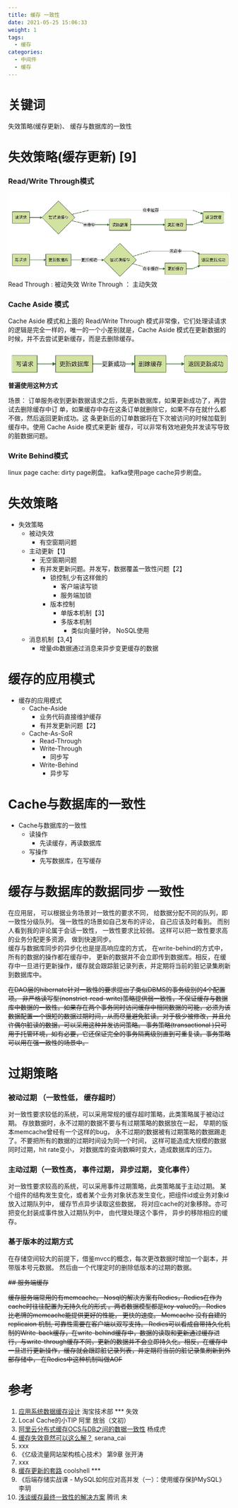```yaml
---
title: 缓存 一致性
date: 2021-05-25 15:06:33
weight: 1
tags:
  - 缓存
categories:
  - 中间件  
  - 缓存
---
```


<p></p>
<!-- more -->

# 关键词
 失效策略(缓存更新)、  缓存与数据库的一致性

# 失效策略(缓存更新) [9]

### Read/Write Through模式
![Read/Write Through](./images/write-read-through.PNG)
Read Through : 被动失效
Write Through ： 主动失效

###  Cache Aside 模式
Cache Aside 模式和上面的 Read/Write Through 模式非常像，它们处理读请求的逻辑是完全一样的，唯一的一个小差别就是，Cache Aside 模式在更新数据的时候，并不去尝试更新缓存，而是去删除缓存。
![Cache Aside模式](./images/cache-aside.PNG)
**普遍使用这种方式**


场景：
订单服务收到更新数据请求之后，先更新数据库，如果更新成功了，再尝试去删除缓存中订 单，如果缓存中存在这条订单就删除它，如果不存在就什么都不做，然后返回更新成功。这 条更新后的订单数据将在下次被访问的时候加载到缓存中。使用 Cache Aside 模式来更新 缓存，可以非常有效地避免并发读写导致的脏数据问题。


###  Write Behind模式
linux page cache: dirty page刷盘。
kafka使用page cache异步刷盘。


# 失效策略
+ 失效策略
	- 被动失效
		- 有空窗期问题
	- 主动更新【1】
		- 无空窗期问题
		- 有并发更新问题。并发写，数据覆盖一致性问题【2】
			- 锁控制,少有这样做的
				- 客户端读写锁
				- 服务端加锁
			- 版本控制
				- 单版本机制【3】
				- 多版本机制
				  - 类似向量时钟， NoSQL使用
	- 消息机制【3,4】
		- 增量db数据通过消息来异步变更缓存的数据


#  缓存的应用模式
+ 缓存的应用模式
	+ Cache-Aside
		- 业务代码直接维护缓存
		- 有并发更新问题【2】
	+ Cache-As-SoR
		- Read-Through
		- Write-Through
			- 同步写
		- Write-Behind
			- 异步写

# Cache与数据库的一致性
+ Cache与数据库的一致性
	+ 读操作
		- 先读缓存，再读数据库
	+ 写操作
		- 先写数据库，在写缓存


# 缓存与数据库的数据同步  一致性

  在应用层， 可以根据业务场景对一致性的要求不同， 给数据分配不同的队列，即
一致性分级队列。 强一致性的场景如自己发布的评论， 自己应该及时看到。 而别人看到我的评论属于会话一致性， 一致性要求比较弱。 这样可以把一致性要求高的业务分配更多资源， 做到快速同步。   
  缓存与数据库同步的异步化也是提高响应度的方式， 在write-behind的方式中，所有的数据的操作都在缓存中， 更新的数据并不会立即传到数据库。相反，在缓存中一旦进行更新操作，缓存就会跟踪脏记录列表，并定期将当前的脏记录集刷新到数据库中。

  ~~在DAO层的hibernate针对一致性的要求提出了类似DBMS的事务级别的4个配置项。 非严格读写型(nonstrict-read-write)策略提供弱一致性，不保证缓存与数据库中数据的一致性。如果存在两个事务同时访问缓存中相同数据的可能，必须为该数据配置一个很短的数据过期时间，从而尽量避免脏读。对于极少被修改，并且允许偶尔脏读的数据，可以采用这种并发访问策略。 事务策略(transactional )只可用于托管环境，如有必要，它还保证完全的事务隔离级别直到可重复读。事务策略可以用在强一致性的场景中。~~


# 过期策略
###  被动过期 （一致性低， 缓存超时）
对一致性要求较低的系统，可以采用常规的缓存超时策略，此类策略属于被动过期。
存放数据时，永不过期的数据不要与有过期策略的数据放在一起， 早期的版本memcache曾经有一个这样的bug， 永不过期的数据被有过期策略的数据踢走了。不要把所有的数据的过期时间设为同一个时间， 这样可能造成大规模的数据同时过期，hit rate变小， 对数据库的查询数瞬时变大，造成数据库的压力。 

###   主动过期（一致性高， 事件过期， 异步过期，  变化事件）
对一致性要求较高的系统，可以采用事件过期策略，此类策略属于主动过期。
      某个组件的结构发生变化，或者某个业务对象状态发生变化，把组件id或业务对象id放入过期队列中， 缓存节点异步读取这些数据， 将对应cache的对象移除。亦可把变化封装成事件放入过期队列中， 由代理处理这个事件， 异步的移除相应的缓存。         

###   基于版本的过期方式
在存储空间较大的前提下，借鉴mvcc的概念，每次更改数据时增加一个副本，并带版本号元数据。 然后由一个代理定时的删除低版本的过期的数据。

~~## 服务端缓存~~

~~缓存服务端常用的有memcache。 Nosql的解决方案有Redies，Redies在作为cache时往往配置为无持久化的形式 。两者数据模型都是key-value的。 Redies比老牌的memcache能提供更好的性能， 更快的速度。 Memcache 没有自建的replicaion 机制, 可靠性需要在客户端以双写支持。 Redies可以看成自带持久化机制的Write-back缓存，在write-behind缓存中，数据的读取和更新通过缓存进行，与write-through缓存不同，更新的数据并不会立即持久化。相反，在缓存中一旦进行更新操作，缓存就会跟踪脏记录列表，并定期将当前的脏记录集刷新到外部存储中， 在Redies中这种机制叫做AOF~~


# 参考
1. [应用系统数据缓存设计](https://www.geek-share.com/detail/2615401101.html) 淘宝技术部 *** 失效
2. Local Cache的小TIP  阿里 放翁（文初）
3. [阿里云分布式缓存OCS与DB之间的数据一致性](https://www.csdn.net/article/1970-01-01/2825234) 杨成虎
4. [缓存失效竟然可以这么解？](https://developer.aliyun.com/article/55842) serana_cai
5. xxx
6. 《亿级流量网站架构核心技术》 第9章 张开涛
7. xxx
8. [缓存更新的套路](https://coolshell.cn/articles/17416.html)  coolshell ***
9. 《后端存储实战课 - MySQL如何应对高并发（一）：使用缓存保护MySQL》  李玥
10. [浅谈缓存最终一致性的解决方案](https://zhuanlan.zhihu.com/p/554879252)   腾讯 未
